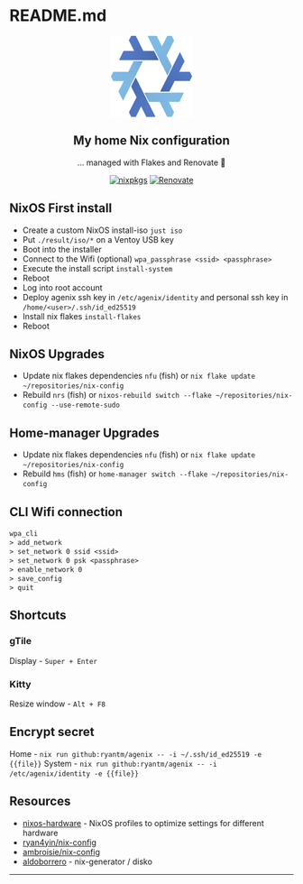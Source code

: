 # README.md

<div align="center">

<img src="https://raw.githubusercontent.com/NixOS/nixos-artwork/376ed4ba8dc2e611b7e8a62fdc680967ead5bd87/logo/nix-snowflake.svg" align="center" width="144px" height="144px"/>

## My home Nix configuration

... managed with Flakes and Renovate :robot:
</div>


<div align="center">

[![nixpkgs](https://img.shields.io/badge/nixpkgs-unstable-blue?style=for-the-badge&logo=nixos&logoColor=white)](https://github.com/NixOS/nixpkgs)
[![Renovate](https://img.shields.io/github/actions/workflow/status/auricom/nix-config/renovate.yaml?branch=main&label=&logo=renovatebot&style=for-the-badge&color=blue)](https://github.com/auricom/nix-config/actions/workflows/renovate.yaml)

</div>

## NixOS First install

- Create a custom NixOS install-iso `just iso`
- Put `./result/iso/*` on a Ventoy USB key
- Boot into the installer
- Connect to the Wifi (optional) `wpa_passphrase <ssid> <passphrase>`
- Execute the install script `install-system`
- Reboot
- Log into root account
- Deploy agenix ssh key in `/etc/agenix/identity` and personal ssh key in `/home/<user>/.ssh/id_ed25519`
- Install nix flakes `install-flakes`
- Reboot

## NixOS Upgrades

- Update nix flakes dependencies `nfu` (fish) or `nix flake update ~/repositories/nix-config`
- Rebuild `nrs` (fish) or `nixos-rebuild switch --flake ~/repositories/nix-config --use-remote-sudo`

## Home-manager Upgrades

- Update nix flakes dependencies `nfu` (fish) or `nix flake update ~/repositories/nix-config`
- Rebuild `hms` (fish) or `home-manager switch --flake ~/repositories/nix-config`

## CLI Wifi connection

```
wpa_cli
> add_network
> set_network 0 ssid <ssid>
> set_network 0 psk <passphrase>
> enable_network 0
> save_config
> quit
```

## Shortcuts

### gTile
Display - `Super + Enter`

### Kitty
Resize window - `Alt + F8`

## Encrypt secret
Home - `nix run github:ryantm/agenix -- -i ~/.ssh/id_ed25519 -e {{file}}`
System - `nix run github:ryantm/agenix -- -i /etc/agenix/identity -e {{file}}`

## Resources
* [nixos-hardware] - NixOS profiles to optimize settings for different hardware
* [ryan4yin/nix-config]
* [ambroisie/nix-config]
* [aldoborrero] - nix-generator / disko

_____________

[nixos-hardware]: https://github.com/NixOS/nixos-hardware
[ryan4yin/nix-config]: https://github.com/ryan4yin/nix-config
[ambroisie/nix-config]: https://github.com/ambroisie/nix-config
[aldoborrero]: https://aldoborrero.com/posts/2023/01/15/setting-up-my-machines-nix-style/
